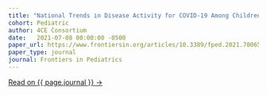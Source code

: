 ```yaml
---
title: "National Trends in Disease Activity for COVID-19 Among Children in the US"
cohort: Pediatric
author: 4CE Consortium
date:   2021-07-08 00:00:00 -0500
paper_url: https://www.frontiersin.org/articles/10.3389/fped.2021.700656/full?&utm_source=Email_t%5B%E2%80%A6%5Dcation&field=&journalName=Frontiers_in_Pediatrics&id=700656
paper_type: journal
journal: Frontiers in Pediatrics
---
```


<!-- The pediatrics group has recently published a brief report on national trends in hospitalization rates. -->

<a href="{{ page.paper_url }}">Read on {{ page.journal }} &rarr;</a>
